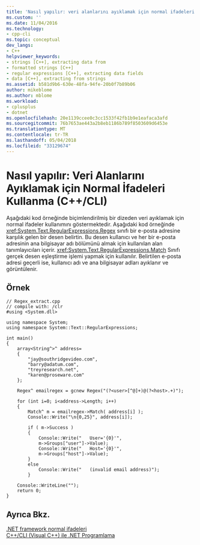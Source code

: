 ```yaml
---
title: 'Nasıl yapılır: veri alanlarını ayıklamak için normal ifadeleri kullanma (C + +/ CLI) | Microsoft Docs'
ms.custom: ''
ms.date: 11/04/2016
ms.technology:
- cpp-cli
ms.topic: conceptual
dev_langs:
- C++
helpviewer_keywords:
- strings [C++], extracting data from
- formatted strings [C++]
- regular expressions [C++], extracting data fields
- data [C++], extracting from strings
ms.assetid: b581d9b6-630e-48fa-94fe-20b0f7b89b06
author: mikeblome
ms.author: mblome
ms.workload:
- cplusplus
- dotnet
ms.openlocfilehash: 20e1139ccee0c3cc1533f42fb1b9e1eafaca3afd
ms.sourcegitcommit: 76b7653ae443a2b8eb1186b789f8503609d6453e
ms.translationtype: MT
ms.contentlocale: tr-TR
ms.lasthandoff: 05/04/2018
ms.locfileid: "33129674"
---
```

# <a name="how-to-use-regular-expressions-to-extract-data-fields-ccli"></a>Nasıl yapılır: Veri Alanlarını Ayıklamak için Normal İfadeleri Kullanma (C++/CLI)
Aşağıdaki kod örneğinde biçimlendirilmiş bir dizeden veri ayıklamak için normal ifadeler kullanımını göstermektedir. Aşağıdaki kod örneğinde <xref:System.Text.RegularExpressions.Regex> sınıfı bir e-posta adresine karşılık gelen bir desen belirtin. Bu desen kullanıcı ve her bir e-posta adresinin ana bilgisayar adı bölümünü almak için kullanılan alan tanımlayıcıları içerir. <xref:System.Text.RegularExpressions.Match> Sınıfı gerçek desen eşleştirme işlemi yapmak için kullanılır. Belirtilen e-posta adresi geçerli ise, kullanıcı adı ve ana bilgisayar adları ayıklanır ve görüntülenir.  
  
## <a name="example"></a>Örnek  
  
```  
// Regex_extract.cpp  
// compile with: /clr  
#using <System.dll>  
  
using namespace System;  
using namespace System::Text::RegularExpressions;  
  
int main()  
{  
    array<String^>^ address=  
    {  
        "jay@southridgevideo.com",  
        "barry@adatum.com",  
        "treyresearch.net",  
        "karen@proseware.com"  
    };  
  
    Regex^ emailregex = gcnew Regex("(?<user>[^@]+)@(?<host>.+)");  
  
    for (int i=0; i<address->Length; i++)  
    {  
        Match^ m = emailregex->Match( address[i] );  
        Console::Write("\n{0,25}", address[i]);  
  
        if ( m->Success )   
        {  
            Console::Write("   User='{0}'",   
            m->Groups["user"]->Value);  
            Console::Write("   Host='{0}'",   
            m->Groups["host"]->Value);  
        }  
        else   
            Console::Write("   (invalid email address)");  
        }  
  
    Console::WriteLine("");  
    return 0;  
}  
```  
  
## <a name="see-also"></a>Ayrıca Bkz.  
 [.NET framework normal ifadeleri](/dotnet/standard/base-types/regular-expressions)   
 [C++/CLI (Visual C++) ile .NET Programlama](../dotnet/dotnet-programming-with-cpp-cli-visual-cpp.md)